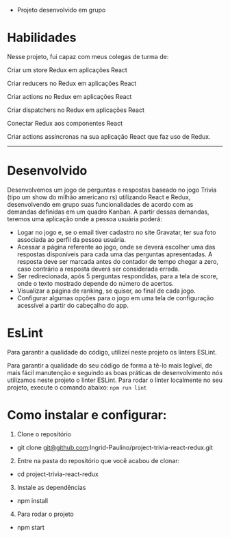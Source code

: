  - Projeto desenvolvido em grupo
# Habilidades
Nesse projeto, fui capaz com meus colegas de turma de:

Criar um store Redux em aplicações React

Criar reducers no Redux em aplicações React

Criar actions no Redux em aplicações React

Criar dispatchers no Redux em aplicações React

Conectar Redux aos componentes React

Criar actions assíncronas na sua aplicação React que faz uso de Redux.

---

# Desenvolvido
Desenvolvemos um jogo de perguntas e respostas baseado no jogo Trivia (tipo um show do milhão americano rs) utilizando React e Redux, desenvolvendo em grupo suas funcionalidades de acordo com as demandas definidas em um quadro Kanban. A partir dessas demandas, teremos uma aplicação onde a pessoa usuária poderá:

 - Logar no jogo e, se o email tiver cadastro no site Gravatar, ter sua foto associada ao perfil da pessoa usuária.
 - Acessar a página referente ao jogo, onde se deverá escolher uma das respostas disponíveis para cada uma das perguntas apresentadas. A resposta deve ser marcada antes do contador de tempo chegar a zero, caso contrário a resposta deverá ser considerada errada.
 - Ser redirecionada, após 5 perguntas respondidas, para a tela de score, onde o texto mostrado depende do número de acertos.
 - Visualizar a página de ranking, se quiser, ao final de cada jogo.
 - Configurar algumas opções para o jogo em uma tela de configuração acessível a partir do cabeçalho do app.

# EsLint
Para garantir a qualidade do código, utilizei neste projeto os linters ESLint.

Para garantir a qualidade do seu código de forma a tê-lo mais legível, de mais fácil manutenção e seguindo as boas práticas de desenvolvimento nós utilizamos neste projeto o linter ESLint. Para rodar o linter localmente no seu projeto, execute o comando abaixo: ``` npm run lint ```

# Como instalar e configurar:
1. Clone o repositório
 - git clone git@github.com:Ingrid-Paulino/project-trivia-react-redux.git
2. Entre na pasta do repositório que você acabou de clonar:
 - cd project-trivia-react-redux
3. Instale as dependências 
 - npm install
4. Para rodar o projeto
 - npm start